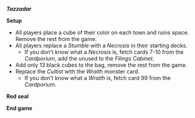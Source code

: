 ***Tazzadar***

**Setup**

* All players place a cube of their color on each town and ruins space. Remove the rest from the game.
* All players replace a *Stumble* with a *Necrosis* in their starting decks. 
  * If you don't know what a *Necrosis* is, fetch cards 7-10 from the *Cardporium*, add the unused to the *Filings Cabinet*.
* Add only 13 black cubes to the bag, remove the rest from the game.
* Replace the *Cultist* with the *Wraith* monster card.
  * If you don't know what a *Wraith* is, fetch card 99 from the *Cardporium*.
  
**Red seal**

**End game**
